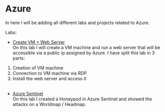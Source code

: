 # Azure

In here I will be adding all different labs and projects related to Azure.

Labs:
- [Create VM + Web Server](https://github.com/DanielDominguezBender/Azure/tree/main/Create%20VM%20%2B%20Webserver)<br>
On this lab I will create a VM machine and run a web server that will be accessible via a public ip assigned by Azure. I have split this lab in 3 parts:<br>
1. Creation of VM machine<br>
2. Connection to VM machine via RDP<br>
3. Install the web server and access it<br><br>

- [Azure Sentinel]()<br>
On this lab I created a Honeypod in Azure Sentinel and showed the attacks on a Worldmap / Headmap.
